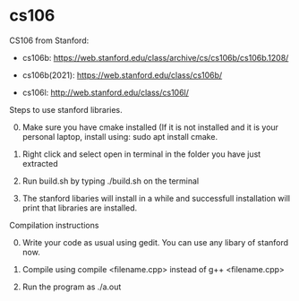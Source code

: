 # cs106
CS106 from Stanford: 

* cs106b: https://web.stanford.edu/class/archive/cs/cs106b/cs106b.1208/

* cs106b(2021): https://web.stanford.edu/class/cs106b/

* cs106l: http://web.stanford.edu/class/cs106l/



Steps to use stanford libraries.

0. Make sure you have cmake installed (If it is not installed and it is your personal laptop, install using: sudo apt install cmake. 

1. Right click and select open in terminal in the folder you have just extracted

2. Run build.sh by typing ./build.sh on the terminal

3. The stanford libaries will install in a while and successfull installation will print that libraries are installed.



Compilation instructions

0. Write your code as usual using gedit. You can use any libary of stanford now.

1. Compile using compile <filename.cpp> instead of g++ <filename.cpp>

2. Run the program as ./a.out


